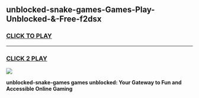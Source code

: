 
## unblocked-snake-games-Games-Play-Unblocked-&-Free-f2dsx
<h3>
<a href="https://premium76.site?title=unblocked-snake-games&ref=24A">CLICK TO PLAY</a></h3>
<hr>

<h3>
<a href="https://premium76.site?title=unblocked-snake-games&ref=24A">CLICK 2 PLAY</a>
  
</h3>

<a href="https://premium76.site?title=unblocked-snake-games&ref=24A"><img src="https://clearcache.store/games.png"></a>


**unblocked-snake-games games unblocked: Your Gateway to Fun and Accessible Online Gaming**
